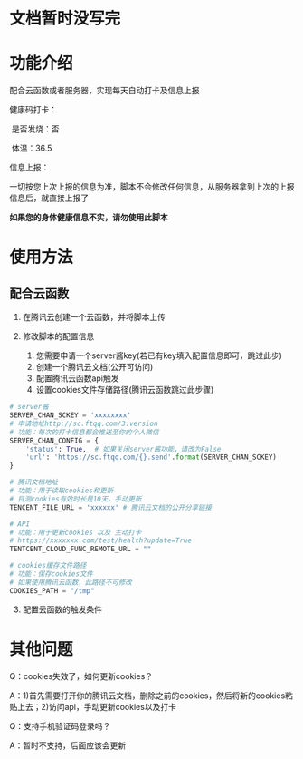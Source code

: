 # 文档暂时没写完

# 功能介绍

配合云函数或者服务器，实现每天自动打卡及信息上报

健康码打卡：

​	是否发烧：否

​	体温：36.5

信息上报：

​	一切按您上次上报的信息为准，脚本不会修改任何信息，从服务器拿到上次的上报信息后，就直接上报了

**如果您的身体健康信息不实，请勿使用此脚本**



# 使用方法

## 配合云函数

1. 在腾讯云创建一个云函数，并将脚本上传



2. 修改脚本的配置信息
   1. 您需要申请一个server酱key(若已有key填入配置信息即可，跳过此步)
   2. 创建一个腾讯云文档(公开可访问)
   3. 配置腾讯云函数api触发
   4. 设置cookies文件存储路径(腾讯云函数跳过此步骤)

```python
# server酱
SERVER_CHAN_SCKEY = 'xxxxxxxx'
# 申请地址http://sc.ftqq.com/3.version
# 功能：每次的打卡信息都会推送至你的个人微信
SERVER_CHAN_CONFIG = {
	'status': True,  # 如果关闭server酱功能，请改为False
	'url': 'https://sc.ftqq.com/{}.send'.format(SERVER_CHAN_SCKEY)
}

# 腾讯文档地址
# 功能：用于读取cookies和更新
# 目测cookies有效时长是10天，手动更新
TENCENT_FILE_URL = 'xxxxxx' # 腾讯云文档的公开分享链接

# API
# 功能：用于更新cookies 以及 主动打卡
# https://xxxxxxx.com/test/health?update=True
TENTCENT_CLOUD_FUNC_REMOTE_URL = ""

# cookies缓存文件路径
# 功能：保存cookies文件
# 如果使用腾讯云函数，此路径不可修改
COOKIES_PATH = "/tmp"
```



3. 配置云函数的触发条件



# 其他问题

Q：cookies失效了，如何更新cookies？

A：1)首先需要打开你的腾讯云文档，删除之前的cookies，然后将新的cookies粘贴上去；2)访问api，手动更新cookies以及打卡



Q：支持手机验证码登录吗？

A：暂时不支持，后面应该会更新



